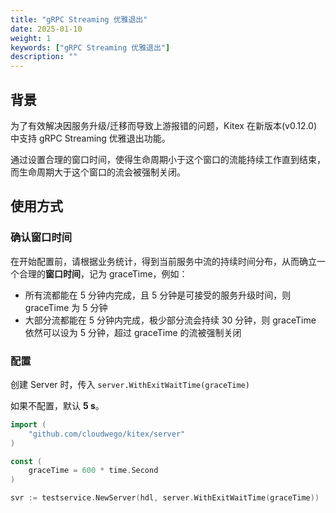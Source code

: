 ```yaml
---
title: "gRPC Streaming 优雅退出"
date: 2025-01-10
weight: 1
keywords: ["gRPC Streaming 优雅退出"]
description: ""
---
```


## 背景

为了有效解决因服务升级/迁移而导致上游报错的问题，Kitex 在新版本(v0.12.0)中支持 gRPC Streaming 优雅退出功能。

通过设置合理的窗口时间，使得生命周期小于这个窗口的流能持续工作直到结束，而生命周期大于这个窗口的流会被强制关闭。

## 使用方式

### 确认窗口时间

在开始配置前，请根据业务统计，得到当前服务中流的持续时间分布，从而确立一个合理的**窗口时间**，记为 graceTime，例如：

- 所有流都能在 5 分钟内完成，且 5 分钟是可接受的服务升级时间，则 graceTime 为 5 分钟
- 大部分流都能在 5 分钟内完成，极少部分流会持续 30 分钟，则 graceTime 依然可以设为 5 分钟，超过 graceTime 的流被强制关闭

### 配置

创建 Server 时，传入 `server.WithExitWaitTime(graceTime)`

如果不配置，默认 **5 s**。

```go
import (
    "github.com/cloudwego/kitex/server"
)

const (
    graceTime = 600 * time.Second
)

svr := testservice.NewServer(hdl, server.WithExitWaitTime(graceTime))
```
